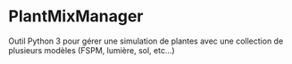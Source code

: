 # PlantMixManager
Outil Python 3 pour gérer une simulation de plantes avec une collection de plusieurs modèles (FSPM, lumière, sol, etc...)
